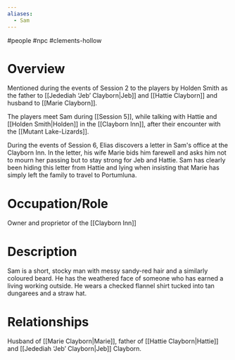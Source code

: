 ```yaml
---
aliases:
  - Sam
---
```

#people #npc #clements-hollow 

# Overview
Mentioned during the events of Session 2 to the players by Holden Smith as the father to [[Jedediah ‘Jeb’ Clayborn|Jeb]] and [[Hattie Clayborn]] and husband to [[Marie Clayborn]].

The players meet Sam during [[Session 5]], while talking with Hattie and [[Holden Smith|Holden]] in the [[Clayborn Inn]], after their encounter with the [[Mutant Lake-Lizards]].

During the events of Session 6, Elias discovers a letter in Sam's office at the Clayborn Inn. In the letter, his wife Marie bids him farewell and asks him not to mourn her passing but to stay strong for Jeb and Hattie. Sam has clearly been hiding this letter from Hattie and lying when insisting that Marie has simply left the family to travel to Portumluna.

# Occupation/Role
Owner and proprietor of the [[Clayborn Inn]]

# Description
Sam is a short, stocky man with messy sandy-red hair and a similarly coloured beard. He has the weathered face of someone who has earned a living working outside. He wears a checked flannel shirt tucked into tan dungarees and a straw hat.

# Relationships
Husband of [[Marie Clayborn|Marie]], father of [[Hattie Clayborn|Hattie]] and [[Jedediah ‘Jeb’ Clayborn|Jeb]] Clayborn.
